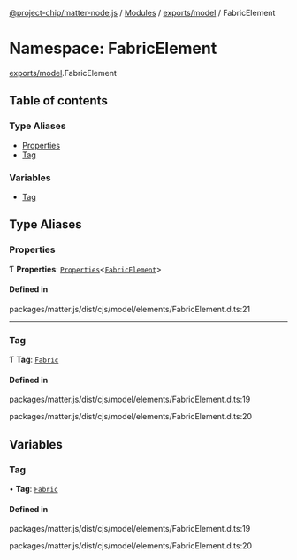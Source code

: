 [@project-chip/matter-node.js](../README.md) / [Modules](../modules.md) / [exports/model](exports_model.md) / FabricElement

# Namespace: FabricElement

[exports/model](exports_model.md).FabricElement

## Table of contents

### Type Aliases

- [Properties](exports_model.FabricElement.md#properties)
- [Tag](exports_model.FabricElement.md#tag)

### Variables

- [Tag](exports_model.FabricElement.md#tag-1)

## Type Aliases

### Properties

Ƭ **Properties**: [`Properties`](exports_model.BaseElement.md#properties)<[`FabricElement`](exports_model.md#fabricelement)\>

#### Defined in

packages/matter.js/dist/cjs/model/elements/FabricElement.d.ts:21

___

### Tag

Ƭ **Tag**: [`Fabric`](../enums/exports_model.ElementTag.md#fabric)

#### Defined in

packages/matter.js/dist/cjs/model/elements/FabricElement.d.ts:19

packages/matter.js/dist/cjs/model/elements/FabricElement.d.ts:20

## Variables

### Tag

• **Tag**: [`Fabric`](../enums/exports_model.ElementTag.md#fabric)

#### Defined in

packages/matter.js/dist/cjs/model/elements/FabricElement.d.ts:19

packages/matter.js/dist/cjs/model/elements/FabricElement.d.ts:20

